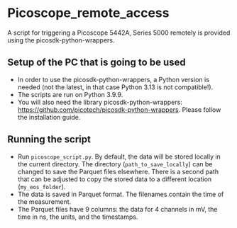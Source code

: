 # Picoscope_remote_access
A script for triggering a Picoscope 5442A, Series 5000 remotely is provided using the picosdk-python-wrappers.

## Setup of the PC that is going to be used
- In order to use the picosdk-python-wrappers, a Python version is needed (not the latest, in that case Python 3.13 is not compatible!).
- The scripts are run on Python 3.9.9.
- You will also need the library picosdk-python-wrappers: https://github.com/picotech/picosdk-python-wrappers. Please follow the installation guide.

## Running the script
- Run `picoscope_script.py`. By default, the data will be stored locally in the current directory. The directory (`path_to_save_locally`) can be changed to save the Parquet files elsewhere. There is a second path that can be adjusted to copy the stored data to a different location (`my_eos_folder`).
- The data is saved in Parquet format. The filenames contain the time of the measurement.
- The Parquet files have 9 columns: the data for 4 channels in mV, the time in ns, the units, and the timestamps.
